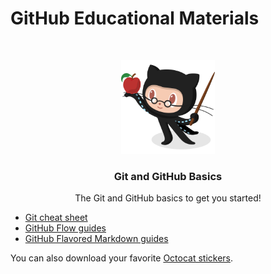 # GitHub Educational Materials

<!-- PROJECT LOGO -->
<br />
<p align="center">
  <a href="https://github.com/catiaspsilva/GitHub-Education">
    <img src="images/Professortocat_v2.png" alt="Logo" width="150" height="150">
  </a>

  <h3 align="center">Git and GitHub Basics</h3>

  <p align="center">
    The Git and GitHub basics to get you started!
  </p>
</p>

* [Git cheat sheet](https://education.github.com/git-cheat-sheet-education.pdf)
* [GitHub Flow guides](https://enterprise.github.com/downloads/en/github-flow-cheatsheet.pdf)
* [GitHub Flavored Markdown guides](https://enterprise.github.com/downloads/en/markdown-cheatsheet.pdf)

You can also download your favorite [Octocat stickers](https://octodex.github.com/).
